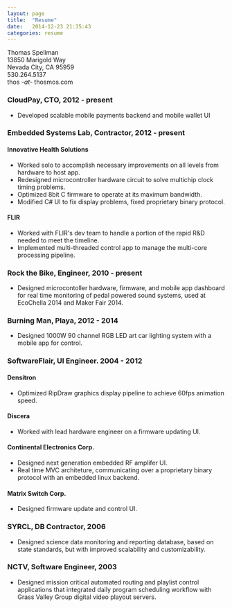 ```yaml
---
layout: page
title:  "Resume"
date:   2014-12-23 21:35:43
categories: resume
---
```

Thomas Spellman <br>
13850 Marigold Way <br>
Nevada City, CA 95959 <br>
530.264.5137<br>
thos  *-at-*  thosmos.com


### CloudPay, CTO, 2012 - present

* Developed scalable mobile payments backend and mobile wallet UI

### Embedded Systems Lab, Contractor, 2012 - present

#### Innovative Health Solutions

<ul>
<li>  Worked solo to accomplish necessary improvements on all levels from hardware to host app.</li>
<li>  Redesigned microcontroller hardware circuit to solve multichip clock timing problems.</li>
<li>  Optimized 8bit C firmware to operate at its maximum bandwidth.</li>
<li>  Modified C# UI to fix display problems, fixed proprietary binary protocol.</li>
</ul>

#### FLIR

* Worked with FLIR's dev team to handle a portion of the rapid R&D needed to meet the timeline.
* Implemented multi-threaded control app to manage the multi-core processing pipeline.

### Rock the Bike, Engineer, 2010 - present

* Designed microcontoller hardware, firmware, and mobile app dashboard for real time monitoring of pedal powered sound systems, used at EcoChella 2014 and Maker Fair 2014.

### Burning Man, Playa, 2012 - 2014

* Designed 1000W 90 channel RGB LED art car lighting system with a mobile app for control.

### SoftwareFlair, UI Engineer. 2004 - 2012

#### Densitron

* Optimized RipDraw graphics display pipeline to achieve 60fps animation speed.

#### Discera

* Worked with lead hardware engineer on a firmware updating UI.

#### Continental Electronics Corp.

* Designed next generation embedded RF amplifer UI.
* Real time MVC architeture, communicating over a proprietary binary protocol with an embedded linux backend.

#### Matrix Switch Corp.

* Designed firmware update and control UI.

### SYRCL, DB Contractor, 2006

* Designed science data monitoring and reporting database, based on state standards, but with improved scalability and customizability.

### NCTV, Software Engineer, 2003

* Designed mission critical automated routing and playlist control applications that integrated daily program scheduling workflow with Grass Valley Group digital video playout servers.

